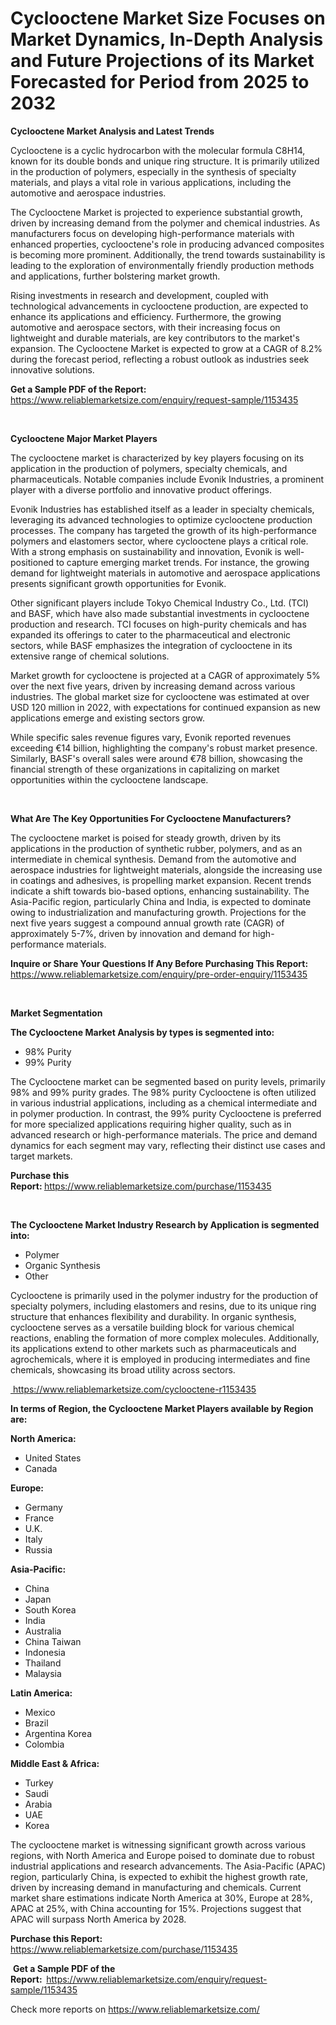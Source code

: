 <p><h1>Cyclooctene Market Size Focuses on Market Dynamics, In-Depth Analysis and Future Projections of its Market Forecasted for Period from 2025 to 2032</h1></p><p><strong>Cyclooctene Market Analysis and Latest Trends</strong></p>
<p><p>Cyclooctene is a cyclic hydrocarbon with the molecular formula C8H14, known for its double bonds and unique ring structure. It is primarily utilized in the production of polymers, especially in the synthesis of specialty materials, and plays a vital role in various applications, including the automotive and aerospace industries.</p><p>The Cyclooctene Market is projected to experience substantial growth, driven by increasing demand from the polymer and chemical industries. As manufacturers focus on developing high-performance materials with enhanced properties, cyclooctene's role in producing advanced composites is becoming more prominent. Additionally, the trend towards sustainability is leading to the exploration of environmentally friendly production methods and applications, further bolstering market growth.</p><p>Rising investments in research and development, coupled with technological advancements in cyclooctene production, are expected to enhance its applications and efficiency. Furthermore, the growing automotive and aerospace sectors, with their increasing focus on lightweight and durable materials, are key contributors to the market's expansion. The Cyclooctene Market is expected to grow at a CAGR of 8.2% during the forecast period, reflecting a robust outlook as industries seek innovative solutions.</p></p>
<p><strong>Get a Sample PDF of the Report:&nbsp;</strong> <a href="https://www.reliablemarketsize.com/enquiry/request-sample/1153435?utm_campaign=1939&utm_medium=2&utm_source=Github&utm_content=ia&utm_term=05022025&utm_id=cyclooctene">https://www.reliablemarketsize.com/enquiry/request-sample/1153435</a></p>
<p>&nbsp;</p>
<p><strong>Cyclooctene Major Market Players</strong></p>
<p><p>The cyclooctene market is characterized by key players focusing on its application in the production of polymers, specialty chemicals, and pharmaceuticals. Notable companies include Evonik Industries, a prominent player with a diverse portfolio and innovative product offerings.</p><p>Evonik Industries has established itself as a leader in specialty chemicals, leveraging its advanced technologies to optimize cyclooctene production processes. The company has targeted the growth of its high-performance polymers and elastomers sector, where cyclooctene plays a critical role. With a strong emphasis on sustainability and innovation, Evonik is well-positioned to capture emerging market trends. For instance, the growing demand for lightweight materials in automotive and aerospace applications presents significant growth opportunities for Evonik.</p><p>Other significant players include Tokyo Chemical Industry Co., Ltd. (TCI) and BASF, which have also made substantial investments in cyclooctene production and research. TCI focuses on high-purity chemicals and has expanded its offerings to cater to the pharmaceutical and electronic sectors, while BASF emphasizes the integration of cyclooctene in its extensive range of chemical solutions.</p><p>Market growth for cyclooctene is projected at a CAGR of approximately 5% over the next five years, driven by increasing demand across various industries. The global market size for cyclooctene was estimated at over USD 120 million in 2022, with expectations for continued expansion as new applications emerge and existing sectors grow.</p><p>While specific sales revenue figures vary, Evonik reported revenues exceeding €14 billion, highlighting the company's robust market presence. Similarly, BASF's overall sales were around €78 billion, showcasing the financial strength of these organizations in capitalizing on market opportunities within the cyclooctene landscape.</p></p>
<p>&nbsp;</p>
<p><strong>What Are The Key Opportunities For Cyclooctene Manufacturers?</strong></p>
<p><p>The cyclooctene market is poised for steady growth, driven by its applications in the production of synthetic rubber, polymers, and as an intermediate in chemical synthesis. Demand from the automotive and aerospace industries for lightweight materials, alongside the increasing use in coatings and adhesives, is propelling market expansion. Recent trends indicate a shift towards bio-based options, enhancing sustainability. The Asia-Pacific region, particularly China and India, is expected to dominate owing to industrialization and manufacturing growth. Projections for the next five years suggest a compound annual growth rate (CAGR) of approximately 5-7%, driven by innovation and demand for high-performance materials.</p></p>
<p><strong>Inquire or Share Your Questions If Any Before Purchasing This Report:</strong> <a href="https://www.reliablemarketsize.com/enquiry/pre-order-enquiry/1153435?utm_campaign=1939&utm_medium=2&utm_source=Github&utm_content=ia&utm_term=05022025&utm_id=cyclooctene">https://www.reliablemarketsize.com/enquiry/pre-order-enquiry/1153435</a></p>
<p>&nbsp;</p>
<p><strong>Market Segmentation</strong></p>
<p><strong>The Cyclooctene Market Analysis by types is segmented into:</strong></p>
<p><ul><li>98% Purity</li><li>99% Purity</li></ul></p>
<p><p>The Cyclooctene market can be segmented based on purity levels, primarily 98% and 99% purity grades. The 98% purity Cyclooctene is often utilized in various industrial applications, including as a chemical intermediate and in polymer production. In contrast, the 99% purity Cyclooctene is preferred for more specialized applications requiring higher quality, such as in advanced research or high-performance materials. The price and demand dynamics for each segment may vary, reflecting their distinct use cases and target markets.</p></p>
<p><strong>Purchase this Report:&nbsp;</strong><a href="https://www.reliablemarketsize.com/purchase/1153435?utm_campaign=1939&utm_medium=2&utm_source=Github&utm_content=ia&utm_term=05022025&utm_id=cyclooctene">https://www.reliablemarketsize.com/purchase/1153435</a></p>
<p>&nbsp;</p>
<p><strong>The Cyclooctene Market Industry Research by Application is segmented into:</strong></p>
<p><ul><li>Polymer</li><li>Organic Synthesis</li><li>Other</li></ul></p>
<p><p>Cyclooctene is primarily used in the polymer industry for the production of specialty polymers, including elastomers and resins, due to its unique ring structure that enhances flexibility and durability. In organic synthesis, cyclooctene serves as a versatile building block for various chemical reactions, enabling the formation of more complex molecules. Additionally, its applications extend to other markets such as pharmaceuticals and agrochemicals, where it is employed in producing intermediates and fine chemicals, showcasing its broad utility across sectors.</p></p>
<p><a href="https://www.reliablemarketsize.com/cyclooctene-r1153435?utm_campaign=1939&utm_medium=2&utm_source=Github&utm_content=ia&utm_term=05022025&utm_id=cyclooctene">&nbsp;https://www.reliablemarketsize.com/cyclooctene-r1153435</a></p>
<p><strong>In terms of Region, the Cyclooctene Market Players available by Region are:</strong></p>
<p>
    <p> <strong> North America: </strong>
        <ul>
            <li>United States</li>
            <li>Canada</li>
        </ul>
        </p> 
    <p> <strong> Europe: </strong>
        <ul>
            <li>Germany</li>
            <li>France</li>
            <li>U.K.</li>
            <li>Italy</li>
            <li>Russia</li>
        </ul>
        </p> 
    <p> <strong> Asia-Pacific: </strong>
        <ul>
            <li>China</li>
            <li>Japan</li>
            <li>South Korea</li>
            <li>India</li>
            <li>Australia</li>
            <li>China Taiwan</li>
            <li>Indonesia</li>
            <li>Thailand</li>
            <li>Malaysia</li>
        </ul>
        </p> 
    <p> <strong> Latin America: </strong>
        <ul>
            <li>Mexico</li>
            <li>Brazil</li>
            <li>Argentina Korea</li>
            <li>Colombia</li>
        </ul>
        </p> 
    <p> <strong> Middle East & Africa: </strong>
        <ul>
            <li>Turkey</li>
            <li>Saudi</li>
            <li>Arabia</li>
            <li>UAE</li>
            <li>Korea</li>
        </ul>
    </p>
    </p>
<p><p>The cyclooctene market is witnessing significant growth across various regions, with North America and Europe poised to dominate due to robust industrial applications and research advancements. The Asia-Pacific (APAC) region, particularly China, is expected to exhibit the highest growth rate, driven by increasing demand in manufacturing and chemicals. Current market share estimations indicate North America at 30%, Europe at 28%, APAC at 25%, with China accounting for 15%. Projections suggest that APAC will surpass North America by 2028.</p></p>
<p><strong>Purchase this Report: </strong><a href="https://www.reliablemarketsize.com/purchase/1153435?utm_campaign=1939&utm_medium=2&utm_source=Github&utm_content=ia&utm_term=05022025&utm_id=cyclooctene">https://www.reliablemarketsize.com/purchase/1153435</a></p>
<p>&nbsp;<strong>Get a Sample PDF of the Report:&nbsp;&nbsp;</strong><a href="https://www.reliablemarketsize.com/enquiry/request-sample/1153435?utm_campaign=1939&utm_medium=2&utm_source=Github&utm_content=ia&utm_term=05022025&utm_id=cyclooctene">https://www.reliablemarketsize.com/enquiry/request-sample/1153435</a></p>
<p><strong></strong></p>
<p>Check more reports on <a href="https://www.reliablemarketsize.com/?utm_campaign=1939&utm_medium=2&utm_source=Github&utm_content=ia&utm_term=05022025&utm_id=cyclooctene">https://www.reliablemarketsize.com/</a></p>